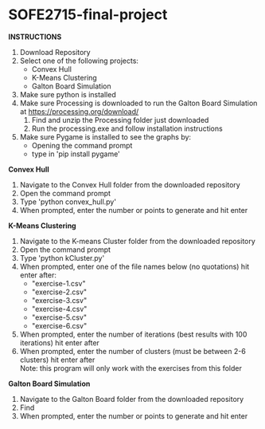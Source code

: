 # SOFE2715-final-project  
**INSTRUCTIONS**
1. Download Repository
2. Select one of the following projects:  
    - Convex Hull
    - K-Means Clustering
    - Galton Board Simulation  
3. Make sure python is installed
4. Make sure Processing is downloaded to run the Galton Board Simulation at https://processing.org/download/  
    1. Find and unzip the Processing folder just downloaded 
    2. Run the processing.exe and follow installation instructions
5. Make sure Pygame is installed to see the graphs by:  
    - Opening the command prompt
    - type in 'pip install pygame'  
  
**Convex Hull**
1. Navigate to the Convex Hull folder from the downloaded repository
2. Open the command prompt
3. Type 'python convex_hull.py'
4. When prompted, enter the number or points to generate and hit enter
  
**K-Means Clustering**
1. Navigate to the K-means Cluster folder from the downloaded repository
2. Open the command prompt
3. Type 'python kCluster.py'
4. When prompted, enter one of the file names below (no quotations) hit enter after:  
    - "exercise-1.csv"
    - "exercise-2.csv"
    - "exercise-3.csv"
    - "exercise-4.csv"
    - "exercise-5.csv"
    - "exercise-6.csv"
5. When prompted, enter the number of iterations (best results with 100 iterations) hit enter after
6. When prompted, enter the number of clusters (must be between 2-6 clusters) hit enter after  
Note: this program will only work with the exercises from this folder
  
**Galton Board Simulation**
1. Navigate to the Galton Board folder from the downloaded repository
2. Find
3. When prompted, enter the number or points to generate and hit enter
